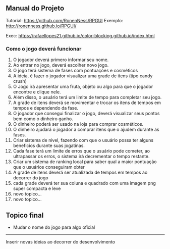 ## Manual do Projeto
Tutorial: https://github.com/RonenNess/RPGUI
Exemplo: http://ronenness.github.io/RPGUI/

Exec: https://rafaellopes21.github.io/color-blocking.github.io/index.html

### Como o jogo deverá funcionar
1. O jogador deverá primero informar seu nome.
2. Ao entrar no jogo, deverá escolher novo jogo.
3. O jogo terá sistema de fases com pontuações e cosméticos
4. A ideia, é fazer o jogador visualizar uma grade de itens (tipo candy crush)
5. O Jogo irá apresentar uma fruta, objeto ou algo para que o jogador encontre e clique nele.
6. Além disso, o usuário terá um limite de tempo para completar seu jogo.
7. A grade de itens deverá se movimentar e trocar os itens de tempos em tempos e dependendo da fase.
8. O jogador que consegui finalizar o jogo, deverá visualizar seus pontos bem como o dinheiro ganho.
9. O dinheiro poderá ser usado na loja para comprar cosméticos.
10. O dinheiro ajudará o jogador a comprar itens que o ajudem durante as fases.
11. Criar sistema de nivel, fazendo com que o usuário possa ter alguns beneficios durante suas jogatinas.
12. Cada fase terá um limite de erros que o usuário pode cometer, ao ultrapassar os erros, o sistema irá decrementar o tempo restante.
13. Criar um sistema de ranking local para saber qual a maior pontuação que o usuários conseguiram obter
14. A grade de itens deverá ser atualizada de tempos em tempos ao decorrer do jogo
15. cada grade deverá ter sua coluna e quadrado com uma imagem png super compacta e leve
16. novo topico...
17. novo topico...

## Topico final
- Mudar o nome do jogo para algo oficial
------

Inserir novas ideias ao decorrer do desenvolvimento